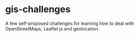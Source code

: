 # gis-challenges

A few self-proposed challenges for learning how to deal with
OpenStreetMaps, Leaflet.js and geolocation.

